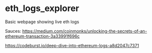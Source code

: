 # eth_logs_explorer

Basic webpage showing live eth logs

Sauces:
https://medium.com/coinmonks/unlocking-the-secrets-of-an-ethereum-transaction-3a33991f696c

https://codeburst.io/deep-dive-into-ethereum-logs-a8d2047c7371
